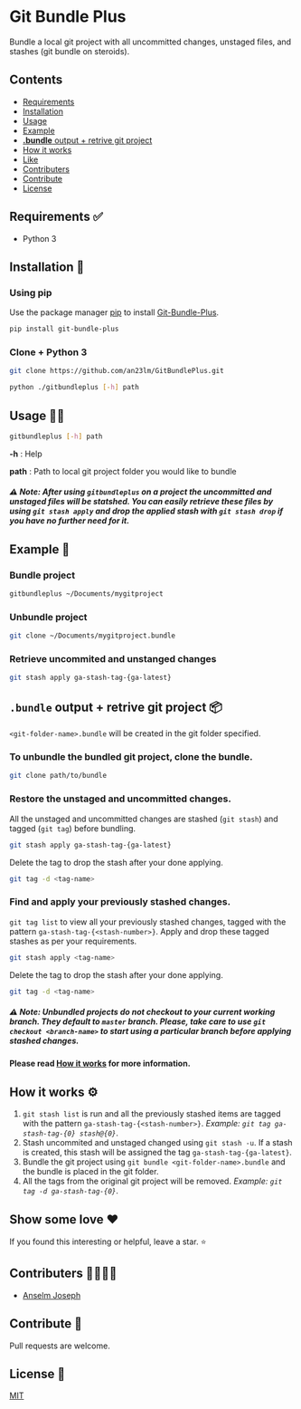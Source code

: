 # Git Bundle Plus

Bundle a local git project with all uncommitted changes, unstaged files, and stashes (git bundle on steroids).

## Contents
- [Requirements](#req)
- [Installation](#inst)
- [Usage](#usage)
- [Example](#ex)
- [**.bundle** output + retrive git project](#output)
- [How it works](#works)
- [Like](#love)
- [Contributers](#con1)
- [Contribute](#con2)
- [License](#lice)

<a name="req"></a>
## Requirements ✅
* Python 3

<a name="inst"></a>
## Installation 🔌

### Using pip
Use the package manager [pip](https://pip.pypa.io/en/stable/) to install [Git-Bundle-Plus](https://pypi.org/project/Git-Bundle-Plus/).

```bash
pip install git-bundle-plus
```
### Clone + Python 3 
```bash
git clone https://github.com/an23lm/GitBundlePlus.git
```
```bash
python ./gitbundleplus [-h] path
```

<a name="usage"></a>
## Usage 👩‍💻

```bash
gitbundleplus [-h] path
```
**-h** : Help

**path** : Path to local git project folder you would like to bundle

##### ⚠️ Note: After using `gitbundleplus` on a project the uncommitted and unstaged files will be statshed. You can easily retrieve these files by using `git stash apply` and drop the applied stash with `git stash drop` if you have no further need for it.


<a name="ex"></a>
## Example 👶

### Bundle project
```bash
gitbundleplus ~/Documents/mygitproject
```

### Unbundle project
```bash
git clone ~/Documents/mygitproject.bundle
```

### Retrieve uncommited and unstanged changes
```bash
git stash apply ga-stash-tag-{ga-latest}
```

<a name="output"></a>
## `.bundle` output + retrive git project 📦
`<git-folder-name>.bundle` will be created in the git folder specified.

### To unbundle the bundled git project, clone the bundle.
```bash
git clone path/to/bundle
```

### Restore the unstaged and uncommitted changes.

All the unstaged and uncommitted changes are stashed (`git stash`) and tagged (`git tag`) before bundling.

```bash
git stash apply ga-stash-tag-{ga-latest}
```

Delete the tag to drop the stash after your done applying.
```bash
git tag -d <tag-name>
```

### Find and apply your previously stashed changes.

`git tag list` to view all your previously stashed changes, tagged with the pattern `ga-stash-tag-{<stash-number>}`. Apply and drop these tagged stashes as per your requirements.
```bash
git stash apply <tag-name>
```
Delete the tag to drop the stash after your done applying.
```bash
git tag -d <tag-name>
```

##### ⚠️ Note: Unbundled projects do not checkout to your current working branch. They default to `master` branch. Please, take care to use `git checkout <branch-name>` to start using a particular branch before applying stashed changes.

#### Please read [How it works](#works) for more information.

<a name="works"></a>
## How it works ⚙️
1. `git stash list` is run and all the previously stashed items are tagged with the pattern `ga-stash-tag-{<stash-number>}`. *Example: `git tag ga-stash-tag-{0} stash@{0}`*.
2. Stash uncommited and unstaged changed using `git stash -u`. If a stash is created, this stash will be assigned the tag `ga-stash-tag-{ga-latest}`.
3. Bundle the git project using `git bundle <git-folder-name>.bundle` and the bundle is placed in the git folder.
4. All the tags from the original git project will be removed. *Example: `git tag -d ga-stash-tag-{0}`*.

<a name="love"></a>
## Show some love ❤️ 
If you found this interesting or helpful, leave a star. ⭐️ 

<a name="con1"></a>
## Contributers 👨‍👩‍👧‍👦
* [Anselm Joseph](https://github.com/an23lm)

<a name="con2"></a>
## Contribute 💪 
Pull requests are welcome.

<a name="lice"></a>
## License 📃 
[MIT](https://choosealicense.com/licenses/mit/)